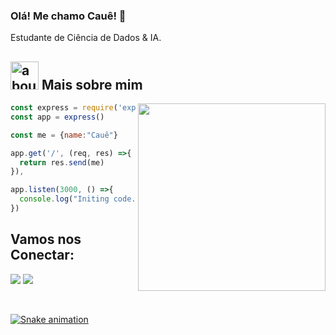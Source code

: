 ### Olá! Me chamo Cauê! 👋

Estudante de Ciência de Dados & IA.

## <img width="45" alt="about" src="https://raw.github.com/elizarov/elizarov/master/about.png"> Mais sobre mim

<img align="right" width="300" src="https://i2.wp.com/allhtaccess.info/wp-content/uploads/2018/03/programming.gif?fit=1281%2C716&ssl=1" />

```javascript
const express = require('express')
const app = express()

const me = {name:"Cauê"}

app.get('/', (req, res) =>{
  return res.send(me)
}),

app.listen(3000, () =>{
  console.log("Initing code...")
})

```
## **Vamos nos Conectar:**

<p align="left">
  <a target="_blank" href="https://www.linkedin.com/in/caue-borim/" alt="Linkedin">
  <img src="https://img.shields.io/badge/-LinkedIn-%230077B5?style=for-the-badge&logo=linkedin&logoColor=white" target="_blank"></a> 

   <a target="_blank" href="mailto:eumesmoborim@gmail.com" alt="Gmail">
  <img src="https://img.shields.io/badge/Gmail-D14836?style=for-the-badge&logo=gmail&logoColor=white"</a>
</p>
<br>

![Snake animation](https://github.com/alexandresaints/alexandresaints/blob/output/github-contribution-grid-snake.svg)

